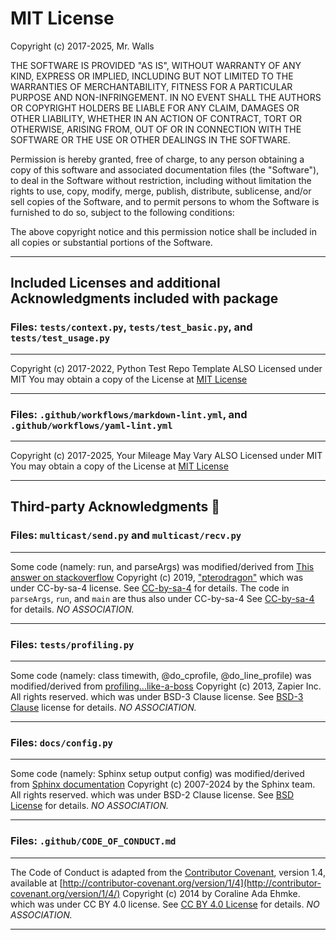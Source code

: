 # MIT License

Copyright (c) 2017-2025, Mr. Walls

THE SOFTWARE IS PROVIDED "AS IS", WITHOUT WARRANTY OF ANY KIND, EXPRESS OR
IMPLIED, INCLUDING BUT NOT LIMITED TO THE WARRANTIES OF MERCHANTABILITY,
FITNESS FOR A PARTICULAR PURPOSE AND NON-INFRINGEMENT. IN NO EVENT SHALL THE
AUTHORS OR COPYRIGHT HOLDERS BE LIABLE FOR ANY CLAIM, DAMAGES OR OTHER
LIABILITY, WHETHER IN AN ACTION OF CONTRACT, TORT OR OTHERWISE, ARISING FROM,
OUT OF OR IN CONNECTION WITH THE SOFTWARE OR THE USE OR OTHER DEALINGS IN THE
SOFTWARE.

Permission is hereby granted, free of charge, to any person obtaining a copy
of this software and associated documentation files (the "Software"), to deal
in the Software without restriction, including without limitation the rights
to use, copy, modify, merge, publish, distribute, sublicense, and/or sell
copies of the Software, and to permit persons to whom the Software is
furnished to do so, subject to the following conditions:

The above copyright notice and this permission notice shall be included in all
copies or substantial portions of the Software.

***

## Included Licenses and additional Acknowledgments included with package

### Files: `tests/context.py`, `tests/test_basic.py`, and `tests/test_usage.py`

***
Copyright (c) 2017-2022, Python Test Repo Template
ALSO Licensed under MIT
You may obtain a copy of the License at
[MIT License](http://www.github.com/reactive-firewall/python-repo/LICENSE.md)
***

### Files: `.github/workflows/markdown-lint.yml`, and `.github/workflows/yaml-lint.yml`

***
Copyright (c) 2017-2025, Your Mileage May Vary
ALSO Licensed under MIT
You may obtain a copy of the License at
[MIT License](http://www.github.com/reactive-firewall/ymmv/LICENSE.md)
***

## Third-party Acknowledgments :bow:

### Files: `multicast/send.py` and `multicast/recv.py`

***
Some code (namely: run, and parseArgs) was modified/derived from
[This answer on stackoverflow](https://stackoverflow.com/a/52791404)
Copyright (c) 2019, ["pterodragon"](https://stackoverflow.com/users/5256940/pterodragon)
which was under CC-by-sa-4 license.
See [CC-by-sa-4](https://creativecommons.org/licenses/by-sa/4.0/) for details.
The code in `parseArgs`, `run`, and `main` are thus also under
CC-by-sa-4
See [CC-by-sa-4](https://creativecommons.org/licenses/by-sa/4.0/) for details.
_NO ASSOCIATION._
***

### Files: `tests/profiling.py`

***
Some code (namely: class timewith, @do_cprofile, @do_line_profile) was modified/derived from
[profiling...like-a-boss](https://github.com/zapier/profiling-python-like-a-boss/tree/1ab93a1154)
Copyright (c) 2013, Zapier Inc. All rights reserved.
which was under BSD-3 Clause license.
See
[BSD-3 Clause](https://github.com/zapier/profiling-python-like-a-boss/blob/1ab93a1154/LICENSE.md)
license for details.
_NO ASSOCIATION._
***

### Files: `docs/config.py`

***
Some code (namely: Sphinx setup output config) was modified/derived from
[Sphinx documentation](https://github.com/sphinx-doc/sphinx/blob/569fde84/doc/conf.py)
Copyright (c) 2007-2024 by the Sphinx team. All rights reserved.
which was under BSD-2 Clause license.
See [BSD License](https://github.com/sphinx-doc/sphinx/blob/569fde84/LICENSE.rst) for details.
_NO ASSOCIATION._
***

### Files: `.github/CODE_OF_CONDUCT.md`

***
The Code of Conduct is adapted from the
[Contributor Covenant](http://contributor-covenant.org), version 1.4,
available at
[http://contributor-covenant.org/version/1/4](http://contributor-covenant.org/version/1/4/)
Copyright (c) 2014 by Coraline Ada Ehmke.
which was under CC BY 4.0 license.
See
[CC BY 4.0 License](https://github.com/EthicalSource/contributor_covenant/blob/release/LICENSE.md)
for details.
_NO ASSOCIATION._
***
